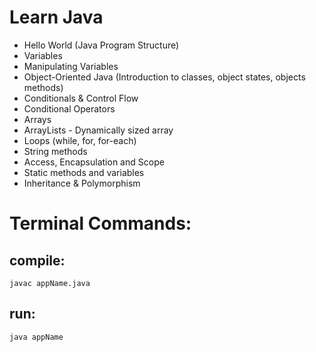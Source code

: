 # Learn Java

* Hello World (Java Program Structure)
* Variables
* Manipulating Variables
* Object-Oriented Java (Introduction to classes, object states, objects methods)
* Conditionals & Control Flow
* Conditional Operators
* Arrays
* ArrayLists - Dynamically sized array
* Loops (while, for, for-each)
* String methods
* Access, Encapsulation and Scope
* Static methods and variables
* Inheritance & Polymorphism




# Terminal Commands:

## compile:
```
javac appName.java
```

## run:
```
java appName
```